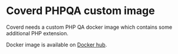 # Coverd PHPQA custom image

Coverd needs a custom PHP QA docker image which contains some additional PHP extension.

Docker image is available on [Docker hub](https://hub.docker.com/repository/docker/coverd/phpqa).
